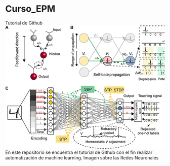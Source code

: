 # Curso_EPM
Tutorial de Github
![Imagen](https://github.com/ciuc69/Curso_EPM/blob/main/Imagenes/keyimage.jpg)
En este repositorio se encuentra el tutorial de Github con el fin realizar automatización de machine learning.
Imagen sobre las Redes Neuronales
